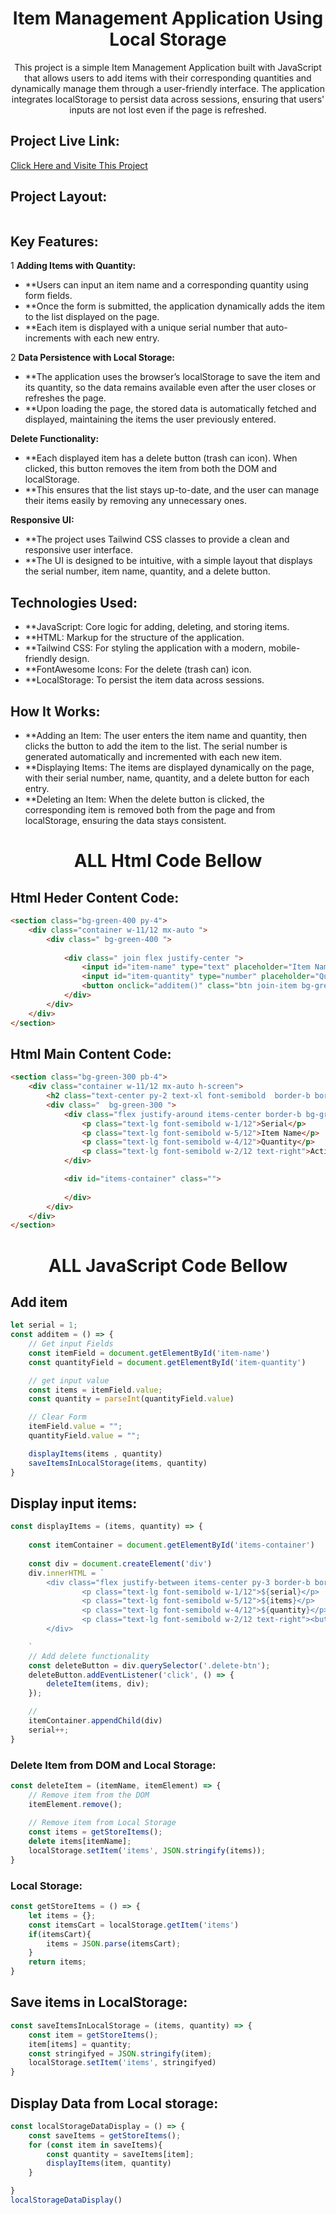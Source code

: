 
<h1 align="center">Item Management Application Using Local Storage</h1>
<p align="center">This project is a simple Item Management Application built with JavaScript that allows users to add items with their corresponding quantities and dynamically manage them through a user-friendly interface. The application integrates localStorage to persist data across sessions, ensuring that users' inputs are not lost even if the page is refreshed.</p>


## Project Live Link: 
<a align="center" href="https://item-management-application.netlify.app/">Click Here and Visite This Project</a>


## Project Layout:
<img src="Screenshot_1.png" alt="">

## Key Features:

1 **Adding Items with Quantity:**
- **Users can input an item name and a corresponding quantity using form fields.
- **Once the form is submitted, the application dynamically adds the item to the list displayed on the page.
- **Each item is displayed with a unique serial number that auto-increments with each new entry.

2 **Data Persistence with Local Storage:**
- **The application uses the browser’s localStorage to save the item and its quantity, so the data remains available even after the user closes or refreshes the page.
- **Upon loading the page, the stored data is automatically fetched and displayed, maintaining the items the user previously entered.

**Delete Functionality:**
- **Each displayed item has a delete button (trash can icon). When clicked, this button removes the item from both the DOM and localStorage.
- **This ensures that the list stays up-to-date, and the user can manage their items easily by removing any unnecessary ones.

**Responsive UI:**
- **The project uses Tailwind CSS classes to provide a clean and responsive user interface.
- **The UI is designed to be intuitive, with a simple layout that displays the serial number, item name, quantity, and a delete button.



## Technologies Used:

- **JavaScript: Core logic for adding, deleting, and storing items.
- **HTML: Markup for the structure of the application.
- **Tailwind CSS: For styling the application with a modern, mobile-friendly design.
- **FontAwesome Icons: For the delete (trash can) icon.
- **LocalStorage: To persist the item data across sessions.

## How It Works:
- **Adding an Item: The user enters the item name and quantity, then clicks the button to add the item to the list. The serial number is generated automatically and incremented with each new item.
- **Displaying Items: The items are displayed dynamically on the page, with their serial number, name, quantity, and a delete button for each entry.
- **Deleting an Item: When the delete button is clicked, the corresponding item is removed both from the page and from localStorage, ensuring the data stays consistent.


<h1 align="center">ALL Html Code Bellow</h1>


## Html Heder Content Code:
```html
<section class="bg-green-400 py-4">
    <div class="container w-11/12 mx-auto ">
        <div class=" bg-green-400 ">
            
            <div class=" join flex justify-center ">
                <input id="item-name" type="text" placeholder="Item Name" class="input join-item input-bordered w-full max-w-xs" />
                <input id="item-quantity" type="number" placeholder="Quantity" class="input join-item input-bordered w-36 max-w-xs" />
                <button onclick="additem()" class="btn join-item bg-green-200  rounded-r-full ">Add Item</button>
            </div>
        </div>
    </div>
</section>
```

## Html Main Content Code:

```html
<section class="bg-green-300 pb-4">
    <div class="container w-11/12 mx-auto h-screen">
        <h2 class="text-center py-2 text-xl font-semibold  border-b border-green-200">Item Management Application</h2>
        <div class="  bg-green-300 ">
            <div class="flex justify-around items-center border-b bg-green-200 border-green-100 py-4 px-4">
                <p class="text-lg font-semibold w-1/12">Serial</p>
                <p class="text-lg font-semibold w-5/12">Item Name</p>
                <p class="text-lg font-semibold w-4/12">Quantity</p>
                <p class="text-lg font-semibold w-2/12 text-right">Action</p>
            </div>

            <div id="items-container" class="">
                
            </div>
        </div>
    </div>
</section>

```

<h1 align="center">ALL JavaScript Code Bellow</h1>

## Add item
```js
let serial = 1;
const additem = () => {
    // Get input Fields
    const itemField = document.getElementById('item-name')
    const quantityField = document.getElementById('item-quantity')

    // get input value
    const items = itemField.value;
    const quantity = parseInt(quantityField.value)

    // Clear Form 
    itemField.value = "";
    quantityField.value = "";

    displayItems(items , quantity)
    saveItemsInLocalStorage(items, quantity)
}
```

## Display input items:
```js
const displayItems = (items, quantity) => {
    
    const itemContainer = document.getElementById('items-container')
    
    const div = document.createElement('div')
    div.innerHTML = `
        <div class="flex justify-between items-center py-3 border-b border-green-100 hover:bg-green-200 px-4">
                <p class="text-lg font-semibold w-1/12">${serial}</p>
                <p class="text-lg font-semibold w-5/12">${items}</p>
                <p class="text-lg font-semibold w-4/12">${quantity}</p>
                <p class="text-lg font-semibold w-2/12 text-right"><button class="btn btn-error delete-btn"><i class="fa-regular fa-trash-can text-white"></i></button></p>
        </div>

    `
    // Add delete functionality
    const deleteButton = div.querySelector('.delete-btn');
    deleteButton.addEventListener('click', () => {
        deleteItem(items, div);
    });

    // 
    itemContainer.appendChild(div)
    serial++;
}

```

### Delete Item from DOM and Local Storage: 

```js
const deleteItem = (itemName, itemElement) => {
    // Remove item from the DOM
    itemElement.remove();
    
    // Remove item from Local Storage
    const items = getStoreItems();
    delete items[itemName];
    localStorage.setItem('items', JSON.stringify(items));
}
```

### Local Storage:

```js
const getStoreItems = () => {
    let items = {};
    const itemsCart = localStorage.getItem('items')
    if(itemsCart){
        items = JSON.parse(itemsCart);
    }
    return items;
}
```

## Save items in LocalStorage:

```js
const saveItemsInLocalStorage = (items, quantity) => {
    const item = getStoreItems();
    item[items] = quantity;
    const stringifyed = JSON.stringify(item);
    localStorage.setItem('items', stringifyed)
}
```


## Display Data from Local storage:

```js
const localStorageDataDisplay = () => {
    const saveItems = getStoreItems();
    for (const item in saveItems){
        const quantity = saveItems[item];
        displayItems(item, quantity)
    }

}
localStorageDataDisplay()

```